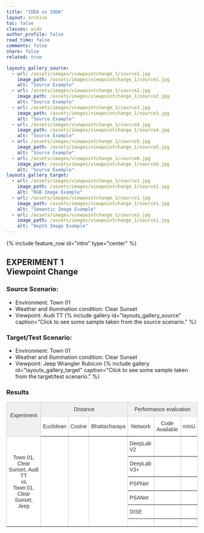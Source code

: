 ```yaml
---
title: "IDDA vs IDDA"
layout: archive
toc: false
classes: wide
author_profile: false
read_time: false
comments: false
share: false
related: true

layouts_gallery_source:
  - url: /assets/images/viewpointchange_1/source1.jpg
    image_path: /assets/images/viewpointchange_1/source1.jpg
    alt: "Source Example"
  - url: /assets/images/viewpointchange_1/source2.jpg
    image_path: /assets/images/viewpointchange_1/source2.jpg
    alt: "Source Example"
  - url: /assets/images/viewpointchange_1/source3.jpg
    image_path: /assets/images/viewpointchange_1/source3.jpg
    alt: "Source Example"
  - url: /assets/images/viewpointchange_1/source4.jpg
    image_path: /assets/images/viewpointchange_1/source4.jpg
    alt: "Source Example"
  - url: /assets/images/viewpointchange_1/source5.jpg
    image_path: /assets/images/viewpointchange_1/source5.jpg
    alt: "Source Example"
  - url: /assets/images/viewpointchange_1/source6.jpg
    image_path: /assets/images/viewpointchange_1/source6.jpg
    alt: "Source Example"
layouts_gallery_target:
  - url: /assets/images/viewpointchange_1/source1.jpg
    image_path: /assets/images/viewpointchange_1/source1.jpg
    alt: "RGB Image Example"
  - url: /assets/images/viewpointchange_1/source1.jpg
    image_path: /assets/images/viewpointchange_1/source1.jpg
    alt: "Semantic Image Example"
  - url: /assets/images/viewpointchange_1/source1.jpg
    image_path: /assets/images/viewpointchange_1/source1.jpg
    alt: "Depth Image Example"
---
```

{% include feature_row id="intro" type="center" %}

## EXPERIMENT 1<br>Viewpoint Change

### Source Scenario: 
- Environment: Town 01
- Weather and illumination condition: Clear Sunset
- Viewpoint: Audi TT
{% include gallery id="layouts_gallery_source" caption="Click to see some sample taken from the source scenario." %}

### Target/Test Scenario:
- Environment: Town 01
- Weather and illumination condition: Clear Sunset
- Viewpoint: Jeep Wrangler Rubicon
{% include gallery id="layouts_gallery_target" caption="Click to see some sample taken from the target/test scenario." %}

### Results
<style type="text/css">
.tg  {border-collapse:collapse;border-spacing:0;border-color:#ccc;}
.tg td{font-family:Arial, sans-serif;font-size:14px;padding:10px 5px;border-style:solid;border-width:1px;overflow:hidden;word-break:normal;border-color:#ccc;color:#333;background-color:#fff;}
.tg th{font-family:Arial, sans-serif;font-size:14px;font-weight:normal;padding:10px 5px;border-style:solid;border-width:1px;overflow:hidden;word-break:normal;border-color:#ccc;color:#333;background-color:#f0f0f0;}
.tg .tg-lboi{border-color:inherit;text-align:left;vertical-align:middle}
.tg .tg-9wq8{border-color:inherit;text-align:center;vertical-align:middle}
.tg .tg-baqh{text-align:center;vertical-align:top}
.tg .tg-0pky{border-color:inherit;text-align:left;vertical-align:top}
</style>
<table class="tg">
  <tr>
    <th class="tg-baqh" rowspan="2"><br>Experiment </th>
    <th class="tg-baqh" colspan="3">Distance</th>
    <th class="tg-baqh" colspan="3">Performance evaluation</th>
  </tr>
  <tr>
    <td class="tg-9wq8">Euclidean</td>
    <td class="tg-9wq8">Cosine</td>
    <td class="tg-9wq8">Bhattacharaya</td>
    <td class="tg-9wq8">Network</td>
    <td class="tg-9wq8">Code Available</td>
    <td class="tg-9wq8">mIoU</td>
  </tr>
  <tr>
    <td class="tg-9wq8" rowspan="6">Town 01, Clear Sunset, Audi TT<br>vs<br>Town 01, Clear Sunset, Jeep</td>
    <td class="tg-lboi" rowspan="6"></td>
    <td class="tg-lboi" rowspan="6"></td>
    <td class="tg-lboi" rowspan="6"></td>
    <td class="tg-lboi">DeepLab V2</td>
    <td class="tg-lboi"></td>
    <td class="tg-lboi"></td>
  </tr>
  <tr>
    <td class="tg-lboi">DeepLab V3+</td>
    <td class="tg-lboi"></td>
    <td class="tg-lboi"></td>
  </tr>
  <tr>
    <td class="tg-lboi">PSPNet</td>
    <td class="tg-lboi"></td>
    <td class="tg-lboi"></td>
  </tr>
  <tr>
    <td class="tg-lboi">PSANet</td>
    <td class="tg-lboi"></td>
    <td class="tg-lboi"></td>
  </tr>
  <tr>
    <td class="tg-0pky">DISE</td>
    <td class="tg-0pky"></td>
    <td class="tg-0pky"></td>
  </tr>
  <tr>
    <td class="tg-lboi"></td>
    <td class="tg-lboi"></td>
    <td class="tg-lboi"></td>
  </tr>
</table>